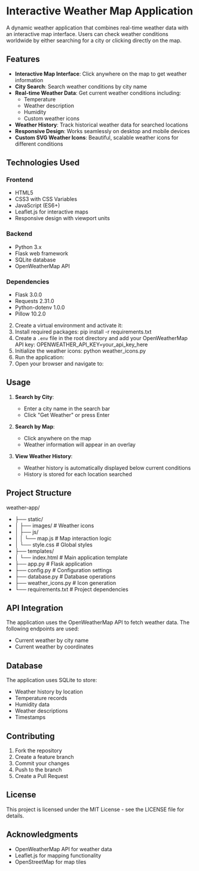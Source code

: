 # Interactive Weather Map Application

A dynamic weather application that combines real-time weather data with an interactive map interface. Users can check weather conditions worldwide by either searching for a city or clicking directly on the map.

## Features

- **Interactive Map Interface**: Click anywhere on the map to get weather information
- **City Search**: Search weather conditions by city name
- **Real-time Weather Data**: Get current weather conditions including:
  - Temperature
  - Weather description
  - Humidity
  - Custom weather icons
- **Weather History**: Track historical weather data for searched locations
- **Responsive Design**: Works seamlessly on desktop and mobile devices
- **Custom SVG Weather Icons**: Beautiful, scalable weather icons for different conditions

## Technologies Used

### Frontend
- HTML5
- CSS3 with CSS Variables
- JavaScript (ES6+)
- Leaflet.js for interactive maps
- Responsive design with viewport units

### Backend
- Python 3.x
- Flask web framework
- SQLite database
- OpenWeatherMap API

### Dependencies
- Flask 3.0.0
- Requests 2.31.0
- Python-dotenv 1.0.0
- Pillow 10.2.0

2. Create a virtual environment and activate it:
3. Install required packages:
  pip install -r requirements.txt   
5. Create a `.env` file in the root directory and add your OpenWeatherMap API key:
   OPENWEATHER_API_KEY=your_api_key_here
7. Initialize the weather icons:
   python weather_icons.py
9. Run the application:
10. Open your browser and navigate to:

## Usage

1. **Search by City**:
   - Enter a city name in the search bar
   - Click "Get Weather" or press Enter

2. **Search by Map**:
   - Click anywhere on the map
   - Weather information will appear in an overlay

3. **View Weather History**:
   - Weather history is automatically displayed below current conditions
   - History is stored for each location searched


## Project Structure
weather-app/
- ├── static/
- │ ├── images/ # Weather icons
- │ ├── js/
- │ │ └── map.js # Map interaction logic
- │ └── style.css # Global styles
- ├── templates/
- │ └── index.html # Main application template
- ├── app.py # Flask application
- ├── config.py # Configuration settings
- ├── database.py # Database operations
- ├── weather_icons.py # Icon generation
- └── requirements.txt # Project dependencies

## API Integration

The application uses the OpenWeatherMap API to fetch weather data. The following endpoints are used:

- Current weather by city name
- Current weather by coordinates

## Database

The application uses SQLite to store:
- Weather history by location
- Temperature records
- Humidity data
- Weather descriptions
- Timestamps

## Contributing

1. Fork the repository
2. Create a feature branch
3. Commit your changes
4. Push to the branch
5. Create a Pull Request

## License

This project is licensed under the MIT License - see the LICENSE file for details.

## Acknowledgments

- OpenWeatherMap API for weather data
- Leaflet.js for mapping functionality
- OpenStreetMap for map tiles

